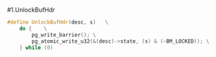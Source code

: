 #1.UnlockBufHdr

```cpp
#define UnlockBufHdr(desc, s)	\
	do {	\
		pg_write_barrier(); \
		pg_atomic_write_u32(&(desc)->state, (s) & (~BM_LOCKED)); \
	} while (0)
```